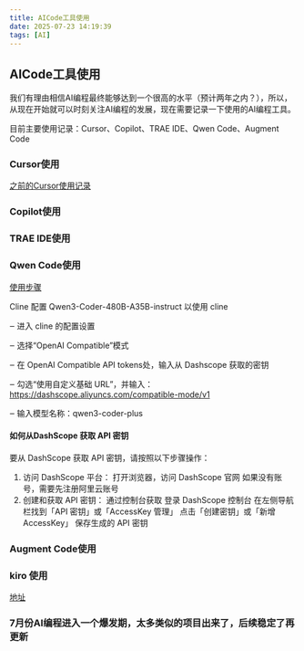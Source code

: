```yaml
---
title: AICode工具使用
date: 2025-07-23 14:19:39
tags: [AI]
---
```


## AICode工具使用

我们有理由相信AI编程最终能够达到一个很高的水平（预计两年之内？），所以，从现在开始就可以时刻关注AI编程的发展，现在需要记录一下使用的AI编程工具。

目前主要使用记录：Cursor、Copilot、TRAE IDE、Qwen Code、Augment Code

<!-- more -->

### Cursor使用

[之前的Cursor使用记录](https://lenmon54231.github.io/2025/07/08/%E4%BD%BF%E7%94%A8AI%E7%BC%96%E8%BE%91%E5%99%A8%E4%B9%9F%E5%BA%94%E8%AF%A5%E6%9C%89%E6%8A%80%E5%B7%A7/)

### Copilot使用

### TRAE IDE使用

### Qwen Code使用

[使用步骤](https://qwenlm.github.io/zh/blog/qwen3-coder/)

Cline
配置 Qwen3-Coder-480B-A35B-instruct 以使用 cline 

‒ 进入 cline 的配置设置 

‒ 选择“OpenAI Compatible”模式 

‒ 在 OpenAI Compatible API tokens处，输入从 Dashscope 获取的密钥 

‒ 勾选“使用自定义基础 URL”，并输入：https://dashscope.aliyuncs.com/compatible-mode/v1 

‒ 输入模型名称：qwen3-coder-plus


#### 如何从DashScope 获取 API 密钥

要从 DashScope 获取 API 密钥，请按照以下步骤操作：

1. 访问 DashScope 平台：
打开浏览器，访问 DashScope 官网
如果没有账号，需要先注册阿里云账号
2. 创建和获取 API 密钥：
通过控制台获取
登录 DashScope 控制台
在左侧导航栏找到「API 密钥」或「AccessKey 管理」
点击「创建密钥」或「新增 AccessKey」
保存生成的 API 密钥

### Augment Code使用


### kiro 使用

[地址](https://kiro.dev/)

### 7月份AI编程进入一个爆发期，太多类似的项目出来了，后续稳定了再更新
